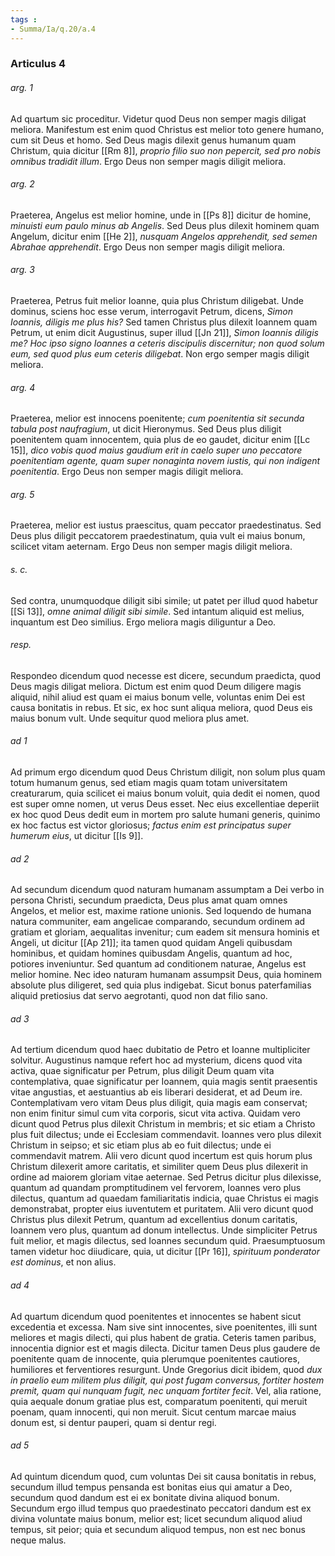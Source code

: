 ```yaml
---
tags : 
- Summa/Ia/q.20/a.4
---
```


### Articulus 4

###### arg. 1
Ad quartum sic proceditur. Videtur quod Deus non semper magis diligat meliora. Manifestum est enim quod Christus est melior toto genere humano, cum sit Deus et homo. Sed Deus magis dilexit genus humanum quam Christum, quia dicitur [[Rm 8]], *proprio filio suo non pepercit, sed pro nobis omnibus tradidit illum*. Ergo Deus non semper magis diligit meliora.

###### arg. 2
Praeterea, Angelus est melior homine, unde in [[Ps 8]] dicitur de homine, *minuisti eum paulo minus ab Angelis*. Sed Deus plus dilexit hominem quam Angelum, dicitur enim [[He 2]], *nusquam Angelos apprehendit, sed semen Abrahae apprehendit*. Ergo Deus non semper magis diligit meliora.

###### arg. 3
Praeterea, Petrus fuit melior Ioanne, quia plus Christum diligebat. Unde dominus, sciens hoc esse verum, interrogavit Petrum, dicens, *Simon Ioannis, diligis me plus his?* Sed tamen Christus plus dilexit Ioannem quam Petrum, ut enim dicit Augustinus, super illud [[Jn 21]], *Simon Ioannis diligis me? Hoc ipso signo Ioannes a ceteris discipulis discernitur; non quod solum eum, sed quod plus eum ceteris diligebat*. Non ergo semper magis diligit meliora.

###### arg. 4
Praeterea, melior est innocens poenitente; *cum poenitentia sit secunda tabula post naufragium*, ut dicit Hieronymus. Sed Deus plus diligit poenitentem quam innocentem, quia plus de eo gaudet, dicitur enim [[Lc 15]], *dico vobis quod maius gaudium erit in caelo super uno peccatore poenitentiam agente, quam super nonaginta novem iustis, qui non indigent poenitentia*. Ergo Deus non semper magis diligit meliora.

###### arg. 5
Praeterea, melior est iustus praescitus, quam peccator praedestinatus. Sed Deus plus diligit peccatorem praedestinatum, quia vult ei maius bonum, scilicet vitam aeternam. Ergo Deus non semper magis diligit meliora.

###### s. c.
Sed contra, unumquodque diligit sibi simile; ut patet per illud quod habetur [[Si 13]], *omne animal diligit sibi simile*. Sed intantum aliquid est melius, inquantum est Deo similius. Ergo meliora magis diliguntur a Deo.

###### resp.
Respondeo dicendum quod necesse est dicere, secundum praedicta, quod Deus magis diligat meliora. Dictum est enim quod Deum diligere magis aliquid, nihil aliud est quam ei maius bonum velle, voluntas enim Dei est causa bonitatis in rebus. Et sic, ex hoc sunt aliqua meliora, quod Deus eis maius bonum vult. Unde sequitur quod meliora plus amet.

###### ad 1
Ad primum ergo dicendum quod Deus Christum diligit, non solum plus quam totum humanum genus, sed etiam magis quam totam universitatem creaturarum, quia scilicet ei maius bonum voluit, quia dedit ei nomen, quod est super omne nomen, ut verus Deus esset. Nec eius excellentiae deperiit ex hoc quod Deus dedit eum in mortem pro salute humani generis, quinimo ex hoc factus est victor gloriosus; *factus enim est principatus super humerum eius*, ut dicitur [[Is 9]].

###### ad 2
Ad secundum dicendum quod naturam humanam assumptam a Dei verbo in persona Christi, secundum praedicta, Deus plus amat quam omnes Angelos, et melior est, maxime ratione unionis. Sed loquendo de humana natura communiter, eam angelicae comparando, secundum ordinem ad gratiam et gloriam, aequalitas invenitur; cum eadem sit mensura hominis et Angeli, ut dicitur [[Ap 21]]; ita tamen quod quidam Angeli quibusdam hominibus, et quidam homines quibusdam Angelis, quantum ad hoc, potiores inveniuntur. Sed quantum ad conditionem naturae, Angelus est melior homine. Nec ideo naturam humanam assumpsit Deus, quia hominem absolute plus diligeret, sed quia plus indigebat. Sicut bonus paterfamilias aliquid pretiosius dat servo aegrotanti, quod non dat filio sano.

###### ad 3
Ad tertium dicendum quod haec dubitatio de Petro et Ioanne multipliciter solvitur. Augustinus namque refert hoc ad mysterium, dicens quod vita activa, quae significatur per Petrum, plus diligit Deum quam vita contemplativa, quae significatur per Ioannem, quia magis sentit praesentis vitae angustias, et aestuantius ab eis liberari desiderat, et ad Deum ire. Contemplativam vero vitam Deus plus diligit, quia magis eam conservat; non enim finitur simul cum vita corporis, sicut vita activa. Quidam vero dicunt quod Petrus plus dilexit Christum in membris; et sic etiam a Christo plus fuit dilectus; unde ei Ecclesiam commendavit. Ioannes vero plus dilexit Christum in seipso; et sic etiam plus ab eo fuit dilectus; unde ei commendavit matrem. Alii vero dicunt quod incertum est quis horum plus Christum dilexerit amore caritatis, et similiter quem Deus plus dilexerit in ordine ad maiorem gloriam vitae aeternae. Sed Petrus dicitur plus dilexisse, quantum ad quandam promptitudinem vel fervorem, Ioannes vero plus dilectus, quantum ad quaedam familiaritatis indicia, quae Christus ei magis demonstrabat, propter eius iuventutem et puritatem. Alii vero dicunt quod Christus plus dilexit Petrum, quantum ad excellentius donum caritatis, Ioannem vero plus, quantum ad donum intellectus. Unde simpliciter Petrus fuit melior, et magis dilectus, sed Ioannes secundum quid. Praesumptuosum tamen videtur hoc diiudicare, quia, ut dicitur [[Pr 16]], *spirituum ponderator est dominus*, et non alius.

###### ad 4
Ad quartum dicendum quod poenitentes et innocentes se habent sicut excedentia et excessa. Nam sive sint innocentes, sive poenitentes, illi sunt meliores et magis dilecti, qui plus habent de gratia. Ceteris tamen paribus, innocentia dignior est et magis dilecta. Dicitur tamen Deus plus gaudere de poenitente quam de innocente, quia plerumque poenitentes cautiores, humiliores et ferventiores resurgunt. Unde Gregorius dicit ibidem, quod *dux in praelio eum militem plus diligit, qui post fugam conversus, fortiter hostem premit, quam qui nunquam fugit, nec unquam fortiter fecit*. Vel, alia ratione, quia aequale donum gratiae plus est, comparatum poenitenti, qui meruit poenam, quam innocenti, qui non meruit. Sicut centum marcae maius donum est, si dentur pauperi, quam si dentur regi.

###### ad 5
Ad quintum dicendum quod, cum voluntas Dei sit causa bonitatis in rebus, secundum illud tempus pensanda est bonitas eius qui amatur a Deo, secundum quod dandum est ei ex bonitate divina aliquod bonum. Secundum ergo illud tempus quo praedestinato peccatori dandum est ex divina voluntate maius bonum, melior est; licet secundum aliquod aliud tempus, sit peior; quia et secundum aliquod tempus, non est nec bonus neque malus.

